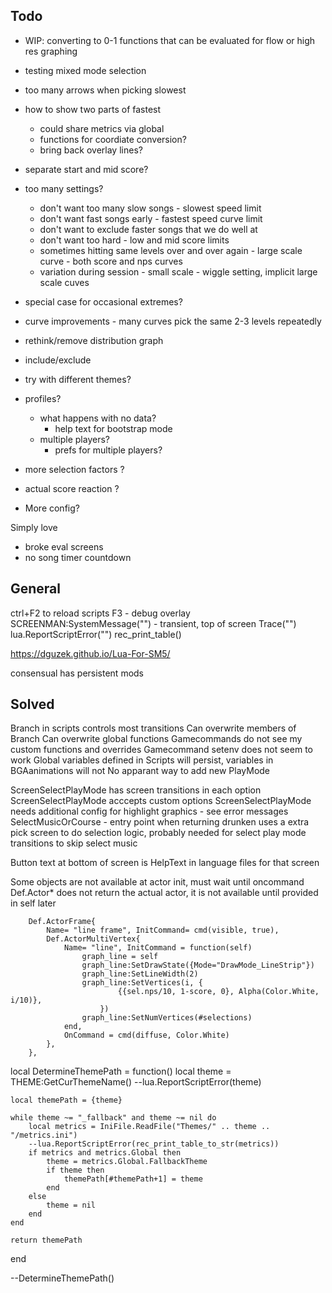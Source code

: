 ## Todo

- WIP: converting to 0-1 functions that can be evaluated for flow or high res graphing
- testing mixed mode selection
- too many arrows when picking slowest
- how to show two parts of fastest
  - could share metrics via global
  - functions for coordiate conversion?
  - bring back overlay lines?
- separate start and mid score?
- too many settings?
  - don't want too many slow songs - slowest speed limit
  - don't want fast songs early - fastest speed curve limit
  - don't want to exclude faster songs that we do well at
  - don't want too hard - low and mid score limits
  - sometimes hitting same levels over and over again - large scale curve - both score and nps curves
  - variation during session - small scale - wiggle setting, implicit large scale cuves
- special case for occasional extremes?
- curve improvements - many curves pick the same 2-3 levels repeatedly

- rethink/remove distribution graph
- include/exclude
- try with different themes?
- profiles?
  - what happens with no data?
    - help text for bootstrap mode
  - multiple players?
    - prefs for multiple players?
- more selection factors ?
- actual score reaction ?
- More config?

Simply love
- broke eval screens
- no song timer countdown

## General

ctrl+F2 to reload scripts
F3 - debug overlay
SCREENMAN:SystemMessage("") - transient, top of screen
Trace("")
lua.ReportScriptError("")
rec_print_table()

https://dguzek.github.io/Lua-For-SM5/

consensual has persistent mods


## Solved

Branch in scripts controls most transitions
Can overwrite members of Branch
Can overwrite global functions
Gamecommands do not see my custom functions and overrides
Gamecommand setenv does not seem to work
Global variables defined in Scripts will persist, variables in BGAanimations will not
No apparant way to add new PlayMode

ScreenSelectPlayMode has screen transitions in each option
ScreenSelectPlayMode acccepts custom options
ScreenSelectPlayMode needs additional config for highlight graphics - see error messages
SelectMusicOrCourse - entry point when returning
drunken uses a extra pick screen to do selection logic, probably needed for select play mode transitions to skip select music

Button text at bottom of screen is HelpText in language files for that screen

Some objects are not available at actor init, must wait until oncommand
Def.Actor\* does not return the actual actor, it is not available until provided in self later






		Def.ActorFrame{
			Name= "line frame", InitCommand= cmd(visible, true),
			Def.ActorMultiVertex{
				Name= "line", InitCommand = function(self)
					graph_line = self
					graph_line:SetDrawState({Mode="DrawMode_LineStrip"})
					graph_line:SetLineWidth(2)
					graph_line:SetVertices(i, {
							{{sel.nps/10, 1-score, 0}, Alpha(Color.White, i/10)},
						})
					graph_line:SetNumVertices(#selections)
				end,
				OnCommand = cmd(diffuse, Color.White)
			},
		},




local DetermineThemePath = function()
	local theme = THEME:GetCurThemeName()
	--lua.ReportScriptError(theme)

	local themePath = {theme}

	while theme ~= "_fallback" and theme ~= nil do
		local metrics = IniFile.ReadFile("Themes/" .. theme .. "/metrics.ini")
		--lua.ReportScriptError(rec_print_table_to_str(metrics))
		if metrics and metrics.Global then
			theme = metrics.Global.FallbackTheme
			if theme then
				themePath[#themePath+1] = theme
			end
		else
			theme = nil
		end
	end

	return themePath
end

--DetermineThemePath()

